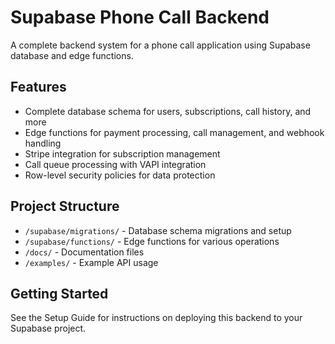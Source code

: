 # Supabase Phone Call Backend

A complete backend system for a phone call application using Supabase database and edge functions.

## Features

- Complete database schema for users, subscriptions, call history, and more
- Edge functions for payment processing, call management, and webhook handling
- Stripe integration for subscription management
- Call queue processing with VAPI integration
- Row-level security policies for data protection

## Project Structure

- `/supabase/migrations/` - Database schema migrations and setup
- `/supabase/functions/` - Edge functions for various operations
- `/docs/` - Documentation files
- `/examples/` - Example API usage

## Getting Started

See the Setup Guide for instructions on deploying this backend to your Supabase project.
